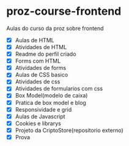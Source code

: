 # proz-course-frontend
Aulas do curso da proz sobre frontend
- [x] Aulas de HTML
- [x] Atividades de HTML
- [x] Readme do perfil criado
- [x] Forms com HTML
- [x] Atividades de forms 
- [x] Aulas de CSS basico
- [x] Atividades de css
- [x] Atividades de formularios com css  
- [x] Box Model(modelo de caixa)
- [x] Pratica de box model e blog
- [x] Responsividade e grid
- [x] Aulas de Javascript
- [x] Cookies e librarys
- [x] Projeto da CriptoStore(repositorio externo)
- [x] Prova
